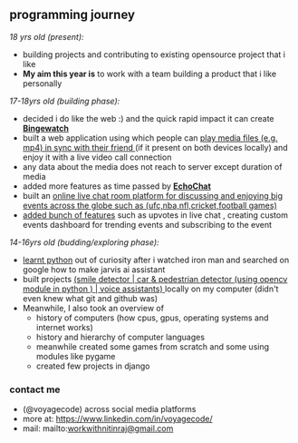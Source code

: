 ## **programming journey**

*18 yrs old (present):* 
 -   building projects and contributing to existing opensource project that i like 
-  **My aim this year is** to work with a team building a product that i like personally

*17-18yrs old (building phase):*
 -   decided i do like the web :) and the quick rapid impact it can create
**[Bingewatch](bingewatch.vercel.com)** 
 -   built a web application using which people can <ins>play media files (e.g. mp4) in	sync with their friend </ins> (if it present on both devices locally) and enjoy it with a live video call connection 
 - any data about the media does not  reach to server except duration of media
 - added more features as time passed by
**[EchoChat](bingewatch.vercel.com)** 
 -   built an <ins>online live chat room platform for discussing and enjoying big events across the globe such as (ufc,nba,nfl,cricket,football games)</ins>
 - <ins>added bunch of features</ins> such as upvotes in live chat , creating custom events dashboard for trending events and subscribing to the event
 
*14-16yrs old (budding/exploring phase):*
-   <ins>learnt python</ins> out of curiosity after i watched iron man and searched on google how to make jarvis ai assistant 
-   built projects <ins>(smile detector | car & pedestrian detector (using opencv module in python ) | voice assistants) </ins> locally on my computer (didn't even knew what git and github was) 
-   Meanwhile, I also took an overview of
	- history of computers (how cpus, gpus, operating systems and internet works)
	- history and hierarchy of computer languages 
	- meanwhile created some games from scratch and some using 		modules like pygame
	- created few projects in django

### contact me
-   (@voyagecode) across social media platforms 
-   more at: https://www.linkedin.com/in/voyagecode/
-	mail: mailto:workwithnitinraj@gmail.com
